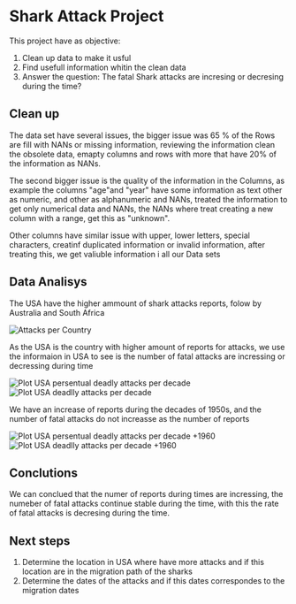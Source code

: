 # Shark Attack Project 

This project have as objective: 
1. Clean up  data to make it usful 
2. Find usefull information whitin the clean data 
3. Answer the question: The fatal Shark attacks are incresing or decresing during the time?

## Clean up 
The data set have several issues, the bigger issue was 65 % of the Rows are fill with NANs or missing information, reviewing the information clean the obsolete data, emapty columns and rows with more that have  20% of the information as NANs. 

The second bigger issue is the quality of the information  in the Columns, as example the columns "age"and "year" have some information as text other as numeric, and other as alphanumeric and NANs, treated the information to get only numerical data and NANs, the NANs where treat creating a new column with a range, get this as "unknown". 

Other columns have similar issue with upper, lower letters, special characters, creatinf duplicated information or invalid information, after treating this, we get valiuble information i all our Data sets    


## Data Analisys

The USA have the higher ammount of shark attacks reports, folow by Australia and South Africa 

![Attacks per Country](https://user-images.githubusercontent.com/72528803/146652087-a51eda90-5cdf-4822-a74e-46a7f0d3f0e8.jpg)

As the USA is the country with higher amount of reports for attacks, we use the informaion in USA to see is the number of fatal attacks are incressing or decressing during time 

![Plot USA persentual deadly attacks per decade](https://user-images.githubusercontent.com/72528803/146651204-9c6dcb67-3a0b-4c98-b408-e40710500f9f.jpg)
![Plot USA deadlly attacks per decade](https://user-images.githubusercontent.com/72528803/146653120-c27125bc-c490-44fb-bdaa-5b7f1dfb8291.jpg)


We have an increase of reports during the decades of 1950s, and the number of fatal attacks do not increasse as the number of reports   

![Plot USA persentual deadly attacks per decade +1960](https://user-images.githubusercontent.com/72528803/146651207-3300a689-0053-4230-89f3-3a4f9c6d2a76.jpg)
![Plot USA deadlly attacks per decade +1960](https://user-images.githubusercontent.com/72528803/146651212-20d8a942-027d-4e05-9df1-ffa830a1827a.jpg)


## Conclutions  

We can conclued that the numer of reports during times are incressing, the numeber of fatal attacks continue stable during the time, with this the rate of fatal attacks is decresing during the time. 


## Next steps 
1. Determine the location in USA where have more attacks and if this location are in the migration path of the sharks 
2. Determine the dates of the attacks and if this dates correspondes to the migration dates     
